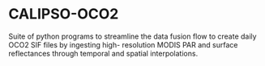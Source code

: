 # CALIPSO-OCO2
Suite of python programs to streamline the data fusion flow to create daily OCO2 SIF files by ingesting high- resolution MODIS PAR and surface reflectances through temporal and spatial interpolations.
